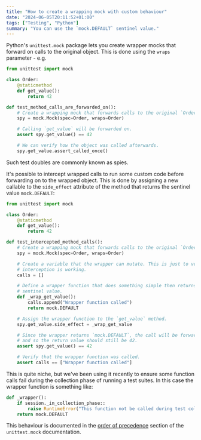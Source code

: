 ```yaml
---
title: "How to create a wrapping mock with custom behaviour"
date: "2024-06-05T20:11:52+01:00"
tags: ["Testing", "Python"]
summary: "You can use the `mock.DEFAULT` sentinel value."
---
```


Python's `unittest.mock` package lets you create wrapper mocks that forward on
calls to the original object. This is done using the `wraps` parameter - e.g.

```py
from unittest import mock

class Order:
    @staticmethod
    def get_value():
        return 42

def test_method_calls_are_forwarded_on():
    # Create a wrapping mock that forwards calls to the original `Order` class.
    spy = mock.Mock(spec=Order, wraps=Order)

    # Calling `get_value` will be forwarded on.
    assert spy.get_value() == 42

    # We can verify how the object was called afterwards.
    spy.get_value.assert_called_once()
```

Such test doubles are commonly known as spies.

It's possible to intercept wrapped calls to run some custom code before
forwarding on to the wrapped object. This is done by assigning a new callable to
the `side_effect` attribute of the method that returns the sentinel value
`mock.DEFAULT`:

```py
from unittest import mock

class Order:
    @staticmethod
    def get_value():
        return 42

def test_intercepted_method_calls():
    # Create a wrapping mock that forwards calls to the original `Order` class.
    spy = mock.Mock(spec=Order, wraps=Order)

    # Create a variable that the wrapper can mutate. This is just to verify the
    # interception is working.
    calls = []

    # Define a wrapper function that does something simple then returns the
    # sentinel value.
    def _wrap_get_value():
        calls.append("Wrapper function called")
        return mock.DEFAULT

    # Assign the wrapper function to the `get_value` method.
    spy.get_value.side_effect = _wrap_get_value

    # Since the wrapper returns `mock.DEFAULT`, the call will be forwarded on
    # and so the return value should still be 42.
    assert spy.get_value() == 42

    # Verify that the wrapper function was called.
    assert calls == ["Wrapper function called"]
```

This is quite niche, but we've been using it recently to ensure some function
calls fail during the collection phase of running a test suites. In this case
the wrapper function is something like:

```py
def _wrapper():
    if session._in_collection_phase::
        raise RuntimeError("This function not be called during test collection.")
    return mock.DEFAULT
```

This behaviour is documented in the [order of precedence][precedence] section of
the `unittest.mock` documentation.

[precedence]:
  https://docs.python.org/3/library/unittest.mock.html#order-of-precedence-of-side-effect-return-value-and-wraps
